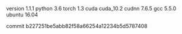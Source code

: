 version 1.1.1
python 3.6
torch 1.3
cuda cuda_10.2
cudnn 7.6.5
gcc 5.5.0
ubuntu 16.04

commit b227251be5abb82f58a66254a12234b5d5787408